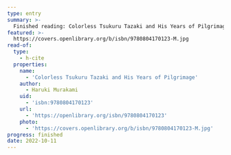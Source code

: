 ```yaml
---
type: entry
summary: >-
  Finished reading: Colorless Tsukuru Tazaki and His Years of Pilgrimage by Haruki Murakami
featured: >-
  https://covers.openlibrary.org/b/isbn/9780804170123-M.jpg
read-of:
  type:
    - h-cite
  properties:
    name:
      - 'Colorless Tsukuru Tazaki and His Years of Pilgrimage'
    author:
      - Haruki Murakami
    uid:
      - 'isbn:9780804170123'
    url:
      - 'https://openlibrary.org/isbn/9780804170123'
    photo:
      - 'https://covers.openlibrary.org/b/isbn/9780804170123-M.jpg'
progress: finished
date: 2022-10-11
---
```

